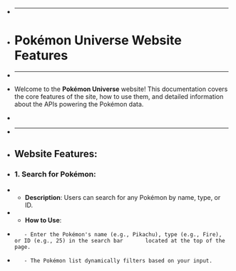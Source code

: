 
 * ---------------------------------------
 * # **Pokémon Universe Website Features**
 * ---------------------------------------

 * Welcome to the **Pokémon Universe** website! This documentation covers the core features of the site, how to use them, and detailed information about the APIs powering the Pokémon data.
 *
 * ---------------

 * ## **Website Features**:
 * ### 1. **Search for Pokémon**:
 *    - **Description**: Users can search for any Pokémon by name, type, or ID.
 *    - **How to Use**:
 *        - Enter the Pokémon's name (e.g., Pikachu), type (e.g., Fire), or ID (e.g., 25) in the search bar       located at the top of the page.
 *        - The Pokémon list dynamically filters based on your input.
